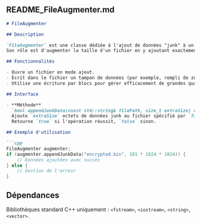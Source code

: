 
## README_FileAugmenter.md

```markdown
# FileAugmenter

## Description

`FileAugmenter` est une classe dédiée à l'ajout de données "junk" à un fichier existant.  
Son rôle est d'augmenter la taille d'un fichier en y ajoutant exactement un nombre spécifié d'octets (dans notre cas, 101 MB).

## Fonctionnalités

- Ouvre un fichier en mode ajout.
- Écrit dans le fichier un tampon de données (par exemple, rempli de zéros) jusqu'à atteindre la taille supplémentaire demandée.
- Utilise une écriture par blocs pour gérer efficacement de grandes quantités de données.

## Interface

- **Méthode**  
  `bool appendJunkData(const std::string& filePath, size_t extraSize) const`  
  Ajoute `extraSize` octets de données junk au fichier spécifié par `filePath`.  
  Retourne `true` si l'opération réussit, `false` sinon.

## Exemple d'utilisation

```cpp
FileAugmenter augmenter;
if (augmenter.appendJunkData("encrypted.bin", 101 * 1024 * 1024)) {
    // Données ajoutées avec succès
} else {
    // Gestion de l'erreur
}
```

## Dépendances
Bibliothèques standard C++ uniquement : `<fstream>`, `<iostream>`, `<string>`, `<vector>`.

